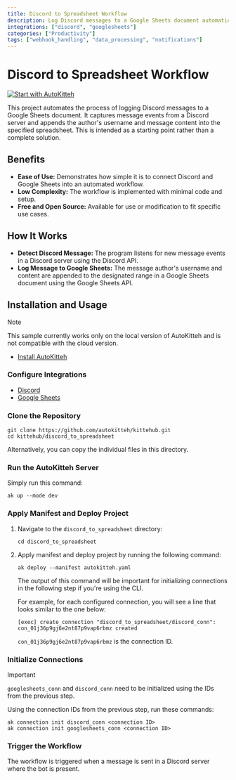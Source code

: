 ```yaml
---
title: Discord to Spreadsheet Workflow
description: Log Discord messages to a Google Sheets document automatically
integrations: ["discord", "googlesheets"]
categories: ["Productivity"]
tags: ["webhook_handling", "data_processing", "notifications"]
---
```


# Discord to Spreadsheet Workflow

[![Start with AutoKitteh](https://autokitteh.com/assets/autokitteh-badge.svg)](https://app.autokitteh.cloud/template?name=discord_to_spreadsheet)

This project automates the process of logging Discord messages to a Google Sheets document. It captures message events from a Discord server and appends the author's username and message content into the specified spreadsheet. This is intended as a starting point rather than a complete solution.

## Benefits

- **Ease of Use:** Demonstrates how simple it is to connect Discord and Google Sheets into an automated workflow.
- **Low Complexity:** The workflow is implemented with minimal code and setup.
- **Free and Open Source:** Available for use or modification to fit specific use cases.

## How It Works

- **Detect Discord Message:** The program listens for new message events in a Discord server using the Discord API.
- **Log Message to Google Sheets:** The message author's username and content are appended to the designated range in a Google Sheets document using the Google Sheets API.

## Installation and Usage

> [!NOTE]
> This sample currently works only on the local version of AutoKitteh and is not compatible with the cloud version.

- [Install AutoKitteh](https://docs.autokitteh.com/get_started/install)

### Configure Integrations

- [Discord](https://docs.autokitteh.com/integrations/discord/connection)
- [Google Sheets](https://docs.autokitteh.com/integrations/google/config)

### Clone the Repository

```shell
git clone https://github.com/autokitteh/kittehub.git
cd kittehub/discord_to_spreadsheet
```

Alternatively, you can copy the individual files in this directory.

### Run the AutoKitteh Server

Simply run this command:

```shell
ak up --mode dev
```

### Apply Manifest and Deploy Project

1. Navigate to the `discord_to_spreadsheet` directory:

   ```shell
   cd discord_to_spreadsheet
   ```

2. Apply manifest and deploy project by running the following command:

   ```shell
   ak deploy --manifest autokitteh.yaml
   ```

   The output of this command will be important for initializing connections in the following step if you're using the CLI.

   For example, for each configured connection, you will see a line that looks similar to the one below:

   ```shell
   [exec] create_connection "discord_to_spreadsheet/discord_conn": con_01j36p9gj6e2nt87p9vap6rbmz created
   ```

   `con_01j36p9gj6e2nt87p9vap6rbmz` is the connection ID.

### Initialize Connections

> [!IMPORTANT]
> `googlesheets_conn` and `discord_conn` need to be initialized using the IDs from the previous step.

Using the connection IDs from the previous step, run these commands:

```shell
ak connection init discord_conn <connection ID>
ak connection init googlesheets_conn <connection ID>
```

### Trigger the Workflow

The workflow is triggered when a message is sent in a Discord server where the bot is present.
